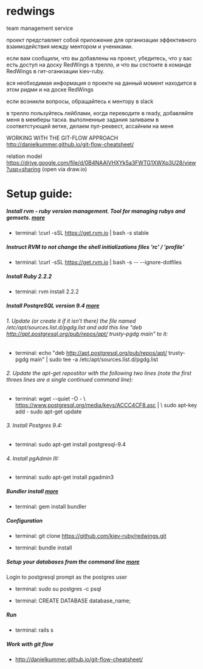 # redwings
team management service

проект представляет собой приложение для организации эффективного взаимодействия между ментором и учениками.

если вам сообщили, что вы добавлены на проект, убедитесь, что у вас есть доступ на доску RedWings в трелло, и что вы состоите в команде RedWings в гит-оганизации kiev-ruby.

вся необходимая информация о проекте на данный момент находится в этом ридми и на доске RedWings

если возникли вопросы, обращайтесь к ментору в slack


в трелло пользуйтесь лейблами, когда переводите в ready, добавляйте меня в мемберы таска.
выполненные задания заливаем в соответстующей ветке, делаем пул-реквест, ассайним на меня

WORKING WITH THE GIT-FLOW APPROACH http://danielkummer.github.io/git-flow-cheatsheet/

relation model
https://drive.google.com/file/d/0B4NAAlVHXYk5a3FWTG1XWXp3U28/view?usp=sharing (open via draw.io)



# Setup guide:


##### Install rvm - ruby version management. Tool for managing rubys and gemsets. [more](https://rvm.io/rvm/install/)

* terminal: \curl -sSL https://get.rvm.io | bash -s stable  


##### Instruct RVM to not change the shell initializations files 'rc' / 'profile'                  

* terminal: \curl -sSL https://get.rvm.io | bash -s -- --ignore-dotfiles   


##### Install Ruby 2.2.2

* terminal: rvm install 2.2.2  


##### Install PostqreSQL version 9.4 [more](http://www.postgresql.org/download/linux/ubuntu/)

###### 1. Update (or create it if it isn’t there) the file named /etc/apt/sources.list.d/pgdg.list and add this line "deb http://apt.postgresql.org/pub/repos/apt/ trusty-pgdg main" to it:

* terminal: echo "deb http://apt.postgresql.org/pub/repos/apt/ trusty-pgdg main" | sudo tee -a /etc/apt/sources.list.d/pgdg.list

###### 2. Update the apt-get repostitor with the following two lines (note the first threes lines are a single continued command line):

* terminal: wget --quiet -O - \ https://www.postgresql.org/media/keys/ACCC4CF8.asc | \ sudo apt-key add - sudo apt-get update

###### 3. Install Postgres 9.4:

* terminal: sudo apt-get install postgresql-9.4

###### 4. Install pgAdmin III:

* terminal: sudo apt-get install pgadmin3


##### Bundler install [more](http://bundler.io)

* terminal: gem install bundler 

##### Configuration

* terminal: git clone https://github.com/kiev-ruby/redwings.git 

* terminal: bundle install

##### Setup your databases from the command line [more](https://www.digitalocean.com/community/tutorials/how-to-setup-ruby-on-rails-with-postgres)

Login to postgresql prompt as the postgres user

* terminal: sudo su postgres -c psql

* terminal: CREATE DATABASE database_name;


##### Run

* terminal: rails s 

##### Work with git flow 

* http://danielkummer.github.io/git-flow-cheatsheet/

